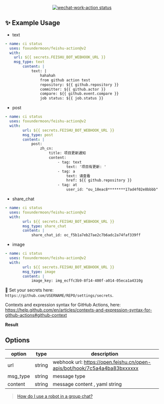 <p align="center">
  <a href="https://github.com/foxundermoon/wechat-work-action"><img alt="wechat-work-action status" src="https://github.com/foxundermoon/wechat-work-action/workflows/build-test/badge.svg"></a>
</p>

## ✨ Example Usage

- text
```yml
- name: ci status
  uses: foxundermoon/feishu-action@v2
  with:
    url: ${{ secrets.FEISHU_BOT_WEBHOOK_URL }}
    msg_type: text
		content: |
			text: |
				hahahah
				from github action test
				repository: ${{ github.repository }}
				committer: ${{ github.actor }}
				compare: ${{ github.event.compare }}
				job status: ${{ job.status }}
```
- post
```yml
- name: ci status
  uses: foxundermoon/feishu-action@v2
  with:
		url: ${{ secrets.FEISHU_BOT_WEBHOOK_URL }}
		msg_type: post
		content: |
			post:
				zh_cn:
					title: 项目更新通知
					content:
						- tag: text
							text: '项目有更新: '
						- tag: a
							text: 请查看
							href: ${{ github.repository }}
						- tag: at
							user_id: "ou_18eac8********17ad4f02e8bbbb"
```
- share_chat
```yml
- name: ci status
  uses: foxundermoon/feishu-action@v2
  with:
		url: ${{ secrets.FEISHU_BOT_WEBHOOK_URL }}
		msg_type: share_chat
		content: |
			share_chat_id: oc_f5b1a7eb27ae2c7b6adc2a74faf339ff
```
- image
```yml
- name: ci status
  uses: foxundermoon/feishu-action@v2
  with:
		url: ${{ secrets.FEISHU_BOT_WEBHOOK_URL }}
		msg_type: image
		content: |
			image_key: img_ecffc3b9-8f14-400f-a014-05eca1a4310g
```

🔐 Set your secrets here: `https://github.com/USERNAME/REPO/settings/secrets`.

Contexts and expression syntax for GitHub Actions, here: https://help.github.com/en/articles/contexts-and-expression-syntax-for-github-actions#github-context

**Result**

## Options

| option | type   | description                                                               |
| ------ | ------ | ------------------------------------------------------------------------- |
| url    | string | webhook url: https://open.feishu.cn/open-apis/bot/hook/7c5a4a4ba83bxxxxxx |
| msg_type  | string | message type                                                             |
| content   | string | message content , yaml string                                                      |

> [How do I use a robot in a group chat?](https://getfeishu.cn/hc/zh-cn/articles/360024984973-%E5%9C%A8%E7%BE%A4%E8%81%8A%E4%B8%AD%E4%BD%BF%E7%94%A8%E6%9C%BA%E5%99%A8%E4%BA%BA)
